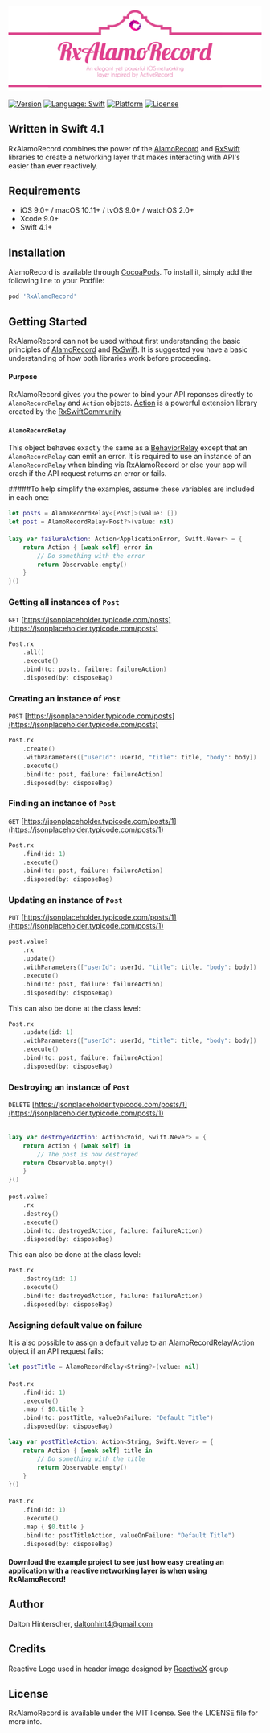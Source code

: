 ![RxAlamoRecord](https://github.com/Daltron/RxAlamoRecord/blob/master/RxAlamoRecord/Assets/rx_alamorecord.png?raw=true)

[![Version](https://img.shields.io/cocoapods/v/RxAlamoRecord.svg?style=flat)](http://cocoapods.org/pods/RxAlamoRecord)
<a href="https://developer.apple.com/swift"><img src="https://img.shields.io/badge/swift-4.1-4BC51D.svg?style=flat" alt="Language: Swift" /></a>
[![Platform](https://img.shields.io/cocoapods/p/RxAlamoRecord.svg?style=flat)](http://cocoapods.org/pods/RxAlamoRecord)
[![License](https://img.shields.io/cocoapods/l/RxAlamoRecord.svg?style=flat)](http://cocoapods.org/pods/RxAlamoRecord)

## Written in Swift 4.1

RxAlamoRecord combines the power of the [AlamoRecord](https://github.com/tunespeak/AlamoRecord) and [RxSwift](https://github.com/ReactiveX/RxSwift) libraries to create a networking layer that makes interacting with API's easier than ever reactively.


## Requirements

- iOS 9.0+ / macOS 10.11+ / tvOS 9.0+ / watchOS 2.0+
- Xcode 9.0+
- Swift 4.1+

## Installation

AlamoRecord is available through [CocoaPods](http://cocoapods.org). To install
it, simply add the following line to your Podfile:

```ruby
pod 'RxAlamoRecord'
```

## Getting Started

RxAlamoRecord can not be used without first understanding the basic principles of [AlamoRecord](https://github.com/tunespeak/AlamoRecord) and [RxSwift](https://github.com/ReactiveX/RxSwift). It is suggested you have a basic understanding of how both libraries work before proceeding.

#### Purpose

RxAlamoRecord gives you the power to bind your API reponses directly to `AlamoRecordRelay` and `Action` objects. [Action](https://github.com/RxSwiftCommunity/Action) is a powerful extension library created by the [RxSwiftCommunity](https://github.com/RxSwiftCommunity)

#### `AlamoRecordRelay`

This object behaves exactly the same as a [BehaviorRelay](https://github.com/ReactiveX/RxSwift/blob/4431b623751ac5525e8a8c2d6e82f29b983af07c/RxCocoa/Traits/BehaviorRelay.swift) except that an `AlamoRecordRelay` can emit an error. It is required to use an instance of an `AlamoRecordRelay` when binding via RxAlamoRecord or else your app will crash if the API request returns an error or fails.

#####To help simplify the examples, assume these variables are included in each one:

```swift
let posts = AlamoRecordRelay<[Post]>(value: [])
let post = AlamoRecordRelay<Post?>(value: nil)

lazy var failureAction: Action<ApplicationError, Swift.Never> = {
    return Action { [weak self] error in
        // Do something with the error
        return Observable.empty()
    }
}()

```

### Getting all instances of `Post` 

`GET` [https://jsonplaceholder.typicode.com/posts](https://jsonplaceholder.typicode.com/posts)

```swift
Post.rx
    .all() 
    .execute()
    .bind(to: posts, failure: failureAction)
    .disposed(by: disposeBag)
```

### Creating an instance of `Post`

`POST` [https://jsonplaceholder.typicode.com/posts](https://jsonplaceholder.typicode.com/posts)

```swift
Post.rx
    .create()
    .withParameters(["userId": userId, "title": title, "body": body]) 
    .execute()
    .bind(to: post, failure: failureAction)
    .disposed(by: disposeBag)
```

### Finding an instance of `Post`

`GET` [https://jsonplaceholder.typicode.com/posts/1](https://jsonplaceholder.typicode.com/posts/1)

```swift
Post.rx
    .find(id: 1)
    .execute()
    .bind(to: post, failure: failureAction)
    .disposed(by: disposeBag)
```

### Updating an instance of `Post`

`PUT` [https://jsonplaceholder.typicode.com/posts/1](https://jsonplaceholder.typicode.com/posts/1)

```swift
post.value?
    .rx
    .update()
    .withParameters(["userId": userId, "title": title, "body": body])
    .execute()
    .bind(to: post, failure: failureAction)
    .disposed(by: disposeBag)
```
This can also be done at the class level:

```swift
Post.rx
    .update(id: 1)
    .withParameters(["userId": userId, "title": title, "body": body])
    .execute()
    .bind(to: post, failure: failureAction)
    .disposed(by: disposeBag)
```

### Destroying an instance of `Post`

`DELETE` [https://jsonplaceholder.typicode.com/posts/1](https://jsonplaceholder.typicode.com/posts/1)

```swift

lazy var destroyedAction: Action<Void, Swift.Never> = {
    return Action { [weak self] in
        // The post is now destroyed
	return Observable.empty()
    }
}()

post.value?
    .rx	
    .destroy()
    .execute()
    .bind(to: destroyedAction, failure: failureAction)
    .disposed(by: disposeBag)
```
This can also be done at the class level:

```swift
Post.rx
    .destroy(id: 1)
    .execute()
    .bind(to: destroyedAction, failure: failureAction)
    .disposed(by: disposeBag)
```

### Assigning default value on failure

It is also possible to assign a default value to an AlamoRecordRelay/Action object if an API request fails:

```swift
let postTitle = AlamoRecordRelay<String?>(value: nil)

Post.rx
    .find(id: 1)
    .execute()
    .map { $0.title }
    .bind(to: postTitle, valueOnFailure: "Default Title")
    .disposed(by: disposeBag)
```

```swift
lazy var postTitleAction: Action<String, Swift.Never> = {
    return Action { [weak self] title in
        // Do something with the title
        return Observable.empty()
    }
}()

Post.rx
    .find(id: 1)
    .execute()
    .map { $0.title }
    .bind(to: postTitleAction, valueOnFailure: "Default Title")
    .disposed(by: disposeBag)
```

#### Download the example project to see just how easy creating an application with a reactive networking layer is when using RxAlamoRecord!

## Author

Dalton Hinterscher, daltonhint4@gmail.com

## Credits

Reactive Logo used in header image designed by [ReactiveX](https://github.com/ReactiveX) group

## License

RxAlamoRecord is available under the MIT license. See the LICENSE file for more info.
